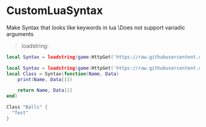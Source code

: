# CustomLuaSyntax
Make Syntax that looks like keywords in lua
\\Does not support variadic arguments

> loadstring:

```lua
local Syntax = loadstring(game:HttpGet('https://raw.githubusercontent.com/Perthys/CustomLuaSyntax/main/main.lua'))()
```

```lua
local Syntax = loadstring(game:HttpGet('https://raw.githubusercontent.com/Perthys/CustomLuaSyntax/main/main.lua'))()
local Class = Syntax(function(Name, Data)
    print(Name, Data[1])

    return Name, Data[1]
end)

Class "Balls" {
  "Test"
}
```
